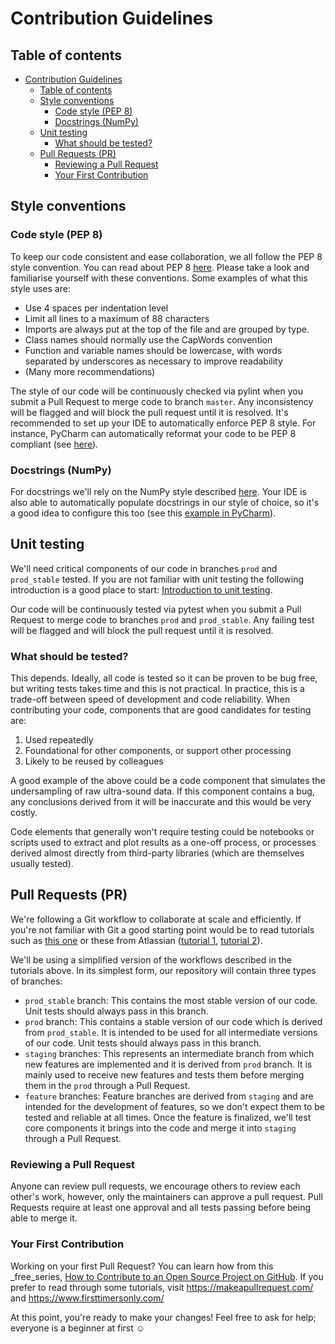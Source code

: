 # Contribution Guidelines

## Table of contents

* [Contribution Guidelines](#contribution-guidelines)
  * [Table of contents](#table-of-contents)
  * [Style conventions](#style-conventions)
    * [Code style (PEP 8)](#code-style-pep-8)
    * [Docstrings (NumPy)](#docstrings-numpy)
  * [Unit testing](#unit-testing)
    * [What should be tested?](#what-should-be-tested)
  * [Pull Requests (PR)](#pull-requests-pr)
    * [Reviewing a Pull Request](#reviewing-a-pull-request)
    * [Your First Contribution](#your-first-contribution)

## Style conventions

### Code style (PEP 8)

To keep our code consistent and ease collaboration, we all follow the PEP 8 style convention. You can read about PEP 8 [here](https://peps.python.org/pep-0008/). Please take a look and familiarise yourself with these conventions. Some examples of what this style uses are:

* Use 4 spaces per indentation level
* Limit all lines to a maximum of 88 characters
* Imports are always put at the top of the file and are grouped by type.
* Class names should normally use the CapWords convention
* Function and variable names should be lowercase, with words separated by underscores as necessary to improve readability
* (Many more recommendations)

The style of our code will be continuously checked via pylint when you submit a Pull Request to merge code to branch `master`. Any inconsistency will be flagged and will block the pull request until it is resolved. It's recommended to set up your IDE to automatically enforce  PEP 8 style. For instance, PyCharm can automatically reformat your code to be PEP 8 compliant (see [here](https://www.jetbrains.com/help/pycharm/reformat-and-rearrange-code.html)).

### Docstrings (NumPy)

For docstrings we'll rely on the NumPy style described [here](https://numpydoc.readthedocs.io/en/latest/format.html). Your IDE is also able to automatically populate docstrings in our style of choice, so it's a good idea to configure this too (see this [example in PyCharm](https://www.jetbrains.com/help/pycharm/settings-tools-python-integrated-tools.html)).

## Unit testing

We'll need critical components of our code in branches `prod` and  `prod_stable` tested. If you are not familiar with unit testing the following introduction is a good place to start: [Introduction to unit testing](https://machinelearningmastery.com/a-gentle-introduction-to-unit-testing-in-python/).

Our code will be continuously tested via pytest when you submit a Pull Request to merge code to branches `prod` and `prod_stable`. Any failing test will be flagged and will block the pull request until it is resolved.

### What should be tested?

This depends. Ideally, all code is tested so it can be proven to be bug free, but writing tests takes time and this is not practical. In practice, this is a trade-off between speed of development and code reliability. When contributing your code, components that are good candidates for testing are:

1. Used repeatedly
2. Foundational for other components, or support other processing
3. Likely to be reused by colleagues

A good example of the above could be a code component that simulates the undersampling of raw ultra-sound data. If this component contains a bug, any conclusions derived from it will be inaccurate and this would be very costly.

Code elements that generally won't require testing could be notebooks or scripts used to extract and plot results as a one-off process, or processes derived almost directly from third-party libraries (which are themselves usually tested).

## Pull Requests (PR)

We're following a Git workflow to collaborate at scale and efficiently. If you're not familiar with Git a good starting point would be to read tutorials such as [this one](https://nvie.com/posts/a-successful-git-branching-model/) or these from Atlassian ([tutorial 1](https://www.atlassian.com/git/tutorials/comparing-workflows#:~:text=A%20Git%20workflow%20is%20a,in%20how%20users%20manage%20changes.), [tutorial 2](https://www.atlassian.com/git/tutorials/comparing-workflows/gitflow-workflow)).

We'll be using a simplified version of the workflows described in the tutorials above. In its simplest form, our repository will contain three types of branches:

* `prod_stable` branch: This contains the most stable version of our code. Unit tests should always pass in this branch.
* `prod` branch: This contains a stable version of our code which is derived from `prod_stable`. It is intended to be used for all intermediate versions of our code. Unit tests should always pass in this branch.
* `staging` branches: This represents an intermediate branch from which new features are implemented and it is derived from `prod` branch. It is mainly used to receive new features and tests them before merging them in the `prod` through a Pull Request.
* `feature` branches: Feature branches are derived from `staging` and are intended for the development of features, so we don't expect them to be tested and reliable at all times. Once the feature is finalized, we'll test core components it brings into the code and merge it into `staging` through a Pull Request.

### Reviewing a Pull Request

Anyone can review pull requests, we encourage others to review each other's work, however, only the maintainers can
approve a pull request. Pull Requests require at least one approval and all tests passing before being able to merge it.

### Your First Contribution

Working on your first Pull Request? You can learn how from this _free_series, [How to Contribute to an Open Source Project on GitHub](https://app.egghead.io/playlists/how-to-contribute-to-an-open-source-project-on-github). If you prefer to read through some tutorials, visit <https://makeapullrequest.com/> and <https://www.firsttimersonly.com/>

At this point, you're ready to make your changes! Feel free to ask for help; everyone is a beginner at first :relaxed:
